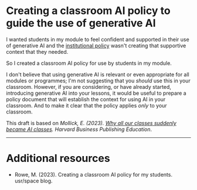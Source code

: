 # Creating a classroom AI policy to guide the use of generative AI

I wanted students in my module to feel confident and supported in their use of generative AI and the [institutional policy](./institutional-AI-policy.md) wasn't creating that supportive context that they needed.

So I created a classroom AI policy for use by students in my module.

I don't believe that using generative AI is relevant or even appropriate for all modules or programmes; I'm not suggesting that you _should_ use this in your classroom. However, if you are considering, or have already started, introducing generative AI into your lessons, it would be useful to prepare a policy document that will establish the context for using AI in your classroom. And to make it clear that the policy applies _only_ to your classroom.

This draft is based on _Mollick, E. (2023)._ [_Why all our classes suddenly became AI classes_](https://www.hbsp.harvard.edu/inspiring-minds/why-all-our-classes-suddenly-became-ai-classes)_. Harvard Business Publishing Education_.

---

# Additional resources

- Rowe, M. (2023). Creating a classroom AI policy for my students. usr/space blog.